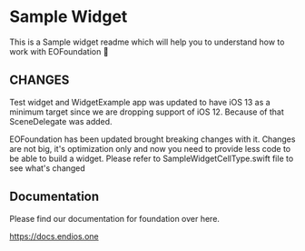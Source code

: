 #  Sample Widget

This is a Sample widget readme which will help you to understand how to work with EOFoundation 🚀

## CHANGES
Test widget and WidgetExample app was updated to have iOS 13 as a minimum target since we are dropping support of iOS 12. Because of that SceneDelegate was added.

EOFoundation has been updated brought breaking changes with it. Changes are not big, it's optimization only and now you need to provide less code to be able to build a widget. Please refer to SampleWidgetCellType.swift file to see what's changed

## Documentation
Please find our documentation for foundation over here.

https://docs.endios.one
